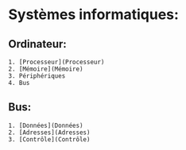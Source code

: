 Systèmes informatiques:
========================

## Ordinateur:
	1. [Processeur](Processeur)
	2. [Mémoire](Mémoire)
	3. Périphériques
	4. Bus

## Bus:
	1. [Données](Données)
	2. [Adresses](Adresses)
	3. [Contrôle](Contrôle)

